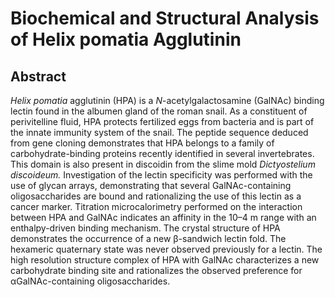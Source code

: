 # Biochemical and Structural Analysis of Helix pomatia Agglutinin

## Abstract

_Helix pomatia_ agglutinin (HPA) is a _N_-acetylgalactosamine (GalNAc) binding lectin found in the albumen gland of the roman snail. As a constituent of perivitelline fluid, HPA protects fertilized eggs from bacteria and is part of the innate immunity system of the snail. The peptide sequence deduced from gene cloning demonstrates that HPA belongs to a family of carbohydrate-binding proteins recently identified in several invertebrates. This domain is also present in discoidin from the slime mold _Dictyostelium discoideum._ Investigation of the lectin specificity was performed with the use of glycan arrays, demonstrating that several GalNAc-containing oligosaccharides are bound and rationalizing the use of this lectin as a cancer marker. Titration microcalorimetry performed on the interaction between HPA and GalNAc indicates an affinity in the 10–4 m range with an enthalpy-driven binding mechanism. The crystal structure of HPA demonstrates the occurrence of a new β-sandwich lectin fold. The hexameric quaternary state was never observed previously for a lectin. The high resolution structure complex of HPA with GalNAc characterizes a new carbohydrate binding site and rationalizes the observed preference for αGalNAc-containing oligosaccharides. 